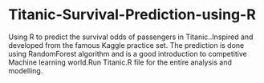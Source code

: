 # Titanic-Survival-Prediction-using-R
Using R to predict the survival odds of passengers in Titanic..Inspired and developed from the famous Kaggle practice set.
The prediction is done using RandomForest algorithm and is a good introduction to competitive Machine learning world.Run Titanic.R file 
for the entire analysis and modelling.
